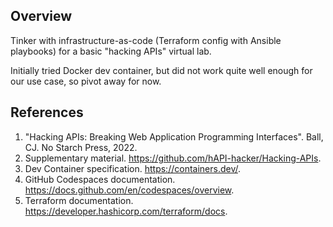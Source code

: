 ## Overview
Tinker with infrastructure-as-code (Terraform config with Ansible playbooks) for a basic "hacking APIs" virtual lab.

Initially tried Docker dev container, but did not work quite well enough for our use case, so pivot away for now.

## References
1. "Hacking APIs: Breaking Web Application Programming Interfaces". Ball, CJ. No Starch Press, 2022.
1. Supplementary material. https://github.com/hAPI-hacker/Hacking-APIs.
1. Dev Container specification. https://containers.dev/.
1. GitHub Codespaces documentation. https://docs.github.com/en/codespaces/overview.
1. Terraform documentation. https://developer.hashicorp.com/terraform/docs.
